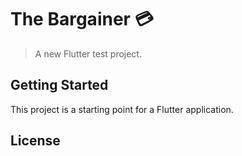 # The Bargainer :credit_card:

> A new Flutter test project.

## Getting Started

This project is a starting point for a Flutter application.

## License